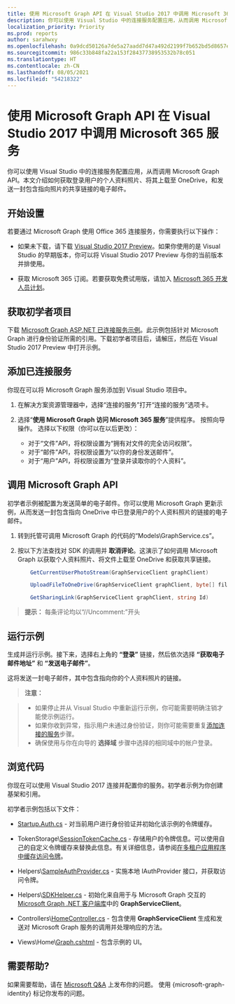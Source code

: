 ```yaml
---
title: 使用 Microsoft Graph API 在 Visual Studio 2017 中调用 Microsoft 365 服务
description: 你可以使用 Visual Studio 中的连接服务配置应用，从而调用 Microsoft Graph API。本文介绍如何获取登录用户的个人资料照片、将其上载至 OneDrive，和发送一封包含指向照片的共享链接的电子邮件。
localization_priority: Priority
ms.prod: reports
author: sarahwxy
ms.openlocfilehash: 0a9dcd50126a7de5a27aadd7d47a492d2199f7b652bd5d8657e35b36b9afcef8
ms.sourcegitcommit: 986c33b848fa22a153f28437738953532b78c051
ms.translationtype: HT
ms.contentlocale: zh-CN
ms.lasthandoff: 08/05/2021
ms.locfileid: "54218322"
---
```

# <a name="call-microsoft-365-services-in-visual-studio-2017-with-the-microsoft-graph-api"></a>使用 Microsoft Graph API 在 Visual Studio 2017 中调用 Microsoft 365 服务

你可以使用 Visual Studio 中的连接服务配置应用，从而调用 Microsoft Graph API。本文介绍如何获取登录用户的个人资料照片、将其上载至 OneDrive，和发送一封包含指向照片的共享链接的电子邮件。

## <a name="get-set-up"></a>开始设置

若要通过 Microsoft Graph 使用 Office 365 连接服务，你需要执行以下操作：

- 如果未下载，请下载 [Visual Studio 2017 Preview](https://www.visualstudio.com/vs/preview/)。如果你使用的是 Visual Studio 的早期版本，你可以将 Visual Studio 2017 Preview 与你的当前版本并排使用。

- 获取 Microsoft 365 订阅。若要获取免费试用版，请加入 [Microsoft 365 开发人员计划](https://developer.microsoft.com/microsoft-365/dev-program)。

## <a name="get-the-starter-project"></a>获取初学者项目

下载 [Microsoft Graph ASP.NET 已连接服务示例](https://github.com/microsoftgraph/aspnet-connect-sample/archive/Office365connectedservice.zip)。此示例包括针对 Microsoft Graph 进行身份验证所需的引用。下载初学者项目后，请解压，然后在 Visual Studio 2017 Preview 中打开示例。

## <a name="add-the-connected-service"></a>添加已连接服务

你现在可以将 Microsoft Graph 服务添加到 Visual Studio 项目中。 

1. 在解决方案资源管理器中，选择“连接的服务”打开“连接的服务”选项卡。 

2. 选择“**使用 Microsoft Graph 访问 Microsoft 365 服务**”提供程序。 按照向导操作。 选择以下权限（你可以在以后更改）：

    - 对于“文件”API，将权限设置为“拥有对文件的完全访问权限”。
    - 对于“邮件”API，将权限设置为“以你的身份发送邮件”。
    - 对于“用户”API，将权限设置为“登录并读取你的个人资料”。

## <a name="call-the-microsoft-graph-api"></a>调用 Microsoft Graph API

初学者示例被配置为发送简单的电子邮件。你可以使用 Microsoft Graph 更新示例，从而发送一封包含指向 OneDrive 中已登录用户的个人资料照片的链接的电子邮件。

1. 转到托管可调用 Microsoft Graph 的代码的“Models\GraphService.cs”。

2. 按以下方法查找对 SDK 的调用并 **取消评论**。这演示了如何调用 Microsoft Graph 以获取个人资料照片、将文件上载至 OneDrive 和获取共享链接。

    ```csharp
        GetCurrentUserPhotoStream(GraphServiceClient graphClient)
    ```
    
    ```csharp
        UploadFileToOneDrive(GraphServiceClient graphClient, byte[] file)
    ```

    ```csharp
        GetSharingLink(GraphServiceClient graphClient, string Id)
    ```
 
> **提示：** 每条评论均以“//Uncomment:”开头
 

## <a name="run-the-sample"></a>运行示例
生成并运行示例。接下来，选择右上角的 **“登录”** 链接，然后依次选择 **“获取电子邮件地址”** 和 **“发送电子邮件”**。

这将发送一封电子邮件，其中包含指向你的个人资料照片的链接。

>**注意：**

>- 如果停止并从 Visual Studio 中重新运行示例，你可能需要明确注销才能使示例运行。
>- 如果你收到异常，指示用户未通过身份验证，则你可能需要重复[添加连接的服务](#add-the-connected-service)步骤。
>- 确保使用与你在向导的 **选择域** 步骤中选择的相同域中的帐户登录。

## <a name="explore-the-code"></a>浏览代码

你现在可以使用 Visual Studio 2017 连接并配置你的服务。初学者示例为你创建基架和引用。  

初学者示例包括以下文件：

- [Startup.Auth.cs](https://github.com/microsoftgraph/aspnet-connect-sample/tree/Office365connectedservice/Microsoft%20Graph%20SDK%20ASPNET%20Sample/Microsoft%20Graph%20SDK%20ASPNET%20Sample/App_Start/Startup.Auth.cs) - 对当前用户进行身份验证并初始化该示例的令牌缓存。

- TokenStorage\\[SessionTokenCache.cs](https://github.com/microsoftgraph/aspnet-connect-sample/tree/Office365connectedservice/Microsoft%20Graph%20SDK%20ASPNET%20Sample/Microsoft%20Graph%20SDK%20ASPNET%20Sample/TokenStorage/SessionTokenCache.cs) - 存储用户的令牌信息。可以使用自己的自定义令牌缓存来替换此信息。有关详细信息，请参阅[在多租户应用程序中缓存访问令牌](/azure/architecture/multitenant-identity/token-cache)。

- Helpers\\[SampleAuthProvider.cs](https://github.com/microsoftgraph/aspnet-connect-sample/tree/Office365connectedservice/Microsoft%20Graph%20SDK%20ASPNET%20Sample/Microsoft%20Graph%20SDK%20ASPNET%20Sample/Helpers/SampleAuthProvider.cs) - 实施本地 IAuthProvider 接口，并获取访问令牌。 

- Helpers\\[SDKHelper.cs](https://github.com/microsoftgraph/aspnet-connect-sample/tree/Office365connectedservice/Microsoft%20Graph%20SDK%20ASPNET%20Sample/Microsoft%20Graph%20SDK%20ASPNET%20Sample/Helpers/SDKHelper.cs) - 初始化来自用于与 Microsoft Graph 交互的 [Microsoft Graph .NET 客户端库](https://github.com/microsoftgraph/msgraph-sdk-dotnet)中的 **GraphServiceClient**。

- Controllers\\[HomeController.cs](https://github.com/microsoftgraph/aspnet-connect-sample/tree/Office365connectedservice/Microsoft%20Graph%20SDK%20ASPNET%20Sample/Microsoft%20Graph%20SDK%20ASPNET%20Sample/Controllers/HomeController.cs) - 包含使用 **GraphServiceClient** 生成和发送对 Microsoft Graph 服务的调用并处理响应的方法。

- Views\\Home\\[Graph.cshtml](https://github.com/microsoftgraph/aspnet-connect-sample/tree/Office365connectedservice/Microsoft%20Graph%20SDK%20ASPNET%20Sample/Microsoft%20Graph%20SDK%20ASPNET%20Sample/Views/Home/Graph.cshtml) - 包含示例的 UI。 


## <a name="need-help"></a>需要帮助?

如果需要帮助，请在 [Microsoft Q&A](/answers/products/m365#microsoft-graph) 上发布你的问题。 使用 {microsoft-graph-identity} 标记你发布的问题。
